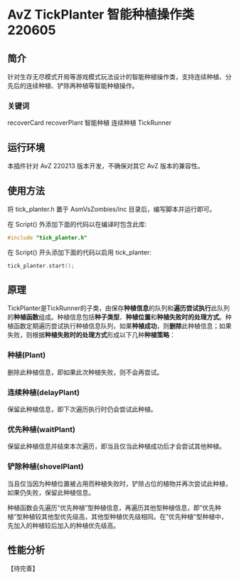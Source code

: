 # AvZ TickPlanter 智能种植操作类 220605

## 简介

针对生存无尽模式开局等游戏模式玩法设计的智能种植操作类，支持连续种植、分先后的连续种植、铲除再种植等智能种植操作。
### 关键词
recoverCard recoverPlant  智能种植 连续种植 TickRunner

## 运行环境

本插件针对 AvZ 220213 版本开发，不确保对其它 AvZ 版本的兼容性。

## 使用方法
将 tick_planter.h 置于 AsmVsZombies/inc 目录后，编写脚本并运行即可。

在 Script() 外添加下面的代码以在编译时包含此库:
```c++
#include "tick_planter.h"
```

在 Script() 开头添加下面的代码以启用 tick_planter:
```c++
tick_planter.start();
```

## 原理

TickPlanter是TickRunner的子类，由保存**种植信息**的队列和**遍历尝试执行**此队列的**种植函数**组成。种植信息包括**种子类型**、**种植位置**和**种植失败时的处理方式**。种植函数定期遍历尝试执行种植信息队列，如果**种植成功**，则**删除**此种植信息；如果失败，则根据**种植失败时的处理方式**形成以下几种**种植策略**：
### 种植(Plant)
删除此种植信息，即如果此次种植失败，则不会再尝试。
### 连续种植(delayPlant)
保留此种植信息，即下次遍历执行时仍会尝试此种植。
### 优先种植(waitPlant)
保留此种植信息并结束本次遍历，即当且仅当此种植成功后才会尝试其他种植。
### 铲除种植(shovelPlant)
当且仅当因为种植位置被占用而种植失败时，铲除占位的植物并再次尝试此种植，如果仍失败，保留此种植信息。

种植函数会先遍历“优先种植”型种植信息，再遍历其他型种植信息，即”优先种植”型种植较其他型优先级高，其他型种植优先级相同。在”优先种植“型种植中，先加入的种植较后加入的种植优先级高。

## 性能分析

【待完善】